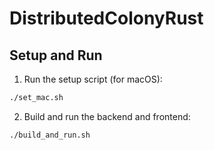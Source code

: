 # DistributedColonyRust

## Setup and Run

1. Run the setup script (for macOS):

```sh
./set_mac.sh
```

2. Build and run the backend and frontend:

```sh
./build_and_run.sh
```